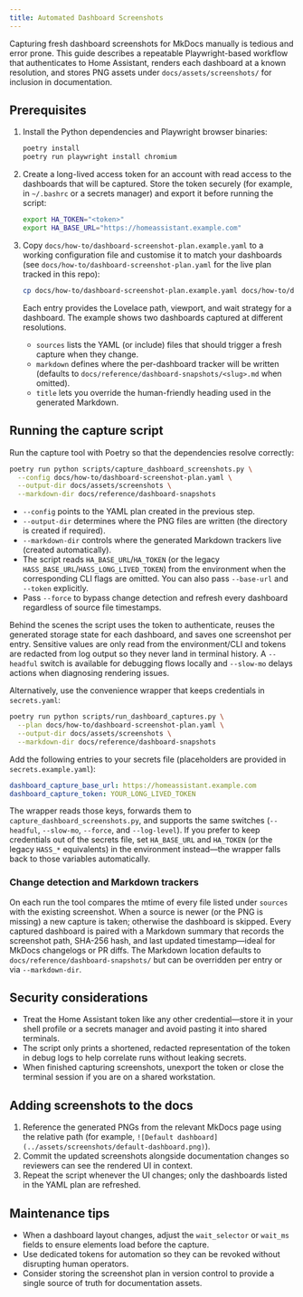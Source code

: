 ```yaml
---
title: Automated Dashboard Screenshots
---
```


Capturing fresh dashboard screenshots for MkDocs manually is tedious and error prone. This guide describes a repeatable Playwright-based workflow that authenticates to Home Assistant, renders each dashboard at a known resolution, and stores PNG assets under `docs/assets/screenshots/` for inclusion in documentation.

## Prerequisites

1. Install the Python dependencies and Playwright browser binaries:

   ```bash
   poetry install
   poetry run playwright install chromium
   ```

2. Create a long-lived access token for an account with read access to the dashboards that will be captured. Store the token securely (for example, in `~/.bashrc` or a secrets manager) and export it before running the script:

   ```bash
   export HA_TOKEN="<token>"
   export HA_BASE_URL="https://homeassistant.example.com"
   ```

3. Copy `docs/how-to/dashboard-screenshot-plan.example.yaml` to a working configuration file and customise it to match your dashboards (see `docs/how-to/dashboard-screenshot-plan.yaml` for the live plan tracked in this repo):

   ```bash
   cp docs/how-to/dashboard-screenshot-plan.example.yaml docs/how-to/dashboard-screenshot-plan.yaml
   ```

   Each entry provides the Lovelace path, viewport, and wait strategy for a dashboard. The example shows two dashboards captured at different resolutions.
   - `sources` lists the YAML (or include) files that should trigger a fresh capture when they change.
   - `markdown` defines where the per-dashboard tracker will be written (defaults to `docs/reference/dashboard-snapshots/<slug>.md` when omitted).
   - `title` lets you override the human-friendly heading used in the generated Markdown.

## Running the capture script

Run the capture tool with Poetry so that the dependencies resolve correctly:

```bash
poetry run python scripts/capture_dashboard_screenshots.py \
  --config docs/how-to/dashboard-screenshot-plan.yaml \
  --output-dir docs/assets/screenshots \
  --markdown-dir docs/reference/dashboard-snapshots
```

* `--config` points to the YAML plan created in the previous step.
* `--output-dir` determines where the PNG files are written (the directory is created if required).
* `--markdown-dir` controls where the generated Markdown trackers live (created automatically).
* The script reads `HA_BASE_URL`/`HA_TOKEN` (or the legacy `HASS_BASE_URL`/`HASS_LONG_LIVED_TOKEN`) from the environment when the corresponding CLI flags are omitted. You can also pass `--base-url` and `--token` explicitly.
* Pass `--force` to bypass change detection and refresh every dashboard regardless of source file timestamps.

Behind the scenes the script uses the token to authenticate, reuses the generated storage state for each dashboard, and saves one screenshot per entry. Sensitive values are only read from the environment/CLI and tokens are redacted from log output so they never land in terminal history. A `--headful` switch is available for debugging flows locally and `--slow-mo` delays actions when diagnosing rendering issues.

Alternatively, use the convenience wrapper that keeps credentials in `secrets.yaml`:

```bash
poetry run python scripts/run_dashboard_captures.py \
  --plan docs/how-to/dashboard-screenshot-plan.yaml \
  --output-dir docs/assets/screenshots \
  --markdown-dir docs/reference/dashboard-snapshots
```

Add the following entries to your secrets file (placeholders are provided in `secrets.example.yaml`):

```yaml
dashboard_capture_base_url: https://homeassistant.example.com
dashboard_capture_token: YOUR_LONG_LIVED_TOKEN
```

The wrapper reads those keys, forwards them to `capture_dashboard_screenshots.py`, and supports the same switches (`--headful`, `--slow-mo`, `--force`, and `--log-level`).
If you prefer to keep credentials out of the secrets file, set `HA_BASE_URL` and `HA_TOKEN` (or the legacy `HASS_*` equivalents) in the environment instead—the wrapper falls back to those variables automatically.

### Change detection and Markdown trackers

On each run the tool compares the mtime of every file listed under `sources` with the existing screenshot. When a source is newer (or the PNG is missing) a new capture is taken; otherwise the dashboard is skipped. Every captured dashboard is paired with a Markdown summary that records the screenshot path, SHA-256 hash, and last updated timestamp—ideal for MkDocs changelogs or PR diffs. The Markdown location defaults to `docs/reference/dashboard-snapshots/` but can be overridden per entry or via `--markdown-dir`.

## Security considerations

* Treat the Home Assistant token like any other credential—store it in your shell profile or a secrets manager and avoid pasting it into shared terminals.
* The script only prints a shortened, redacted representation of the token in debug logs to help correlate runs without leaking secrets.
* When finished capturing screenshots, unexport the token or close the terminal session if you are on a shared workstation.

## Adding screenshots to the docs

1. Reference the generated PNGs from the relevant MkDocs page using the relative path (for example, `![Default dashboard](../assets/screenshots/default-dashboard.png)`).
2. Commit the updated screenshots alongside documentation changes so reviewers can see the rendered UI in context.
3. Repeat the script whenever the UI changes; only the dashboards listed in the YAML plan are refreshed.

## Maintenance tips

* When a dashboard layout changes, adjust the `wait_selector` or `wait_ms` fields to ensure elements load before the capture.
* Use dedicated tokens for automation so they can be revoked without disrupting human operators.
* Consider storing the screenshot plan in version control to provide a single source of truth for documentation assets.
